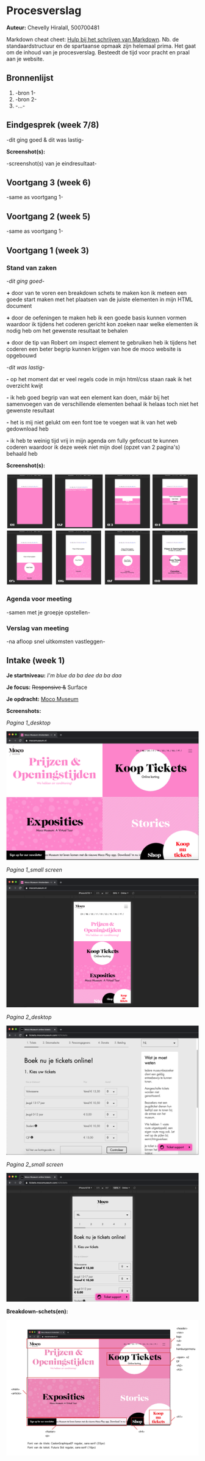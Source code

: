 # Procesverslag
**Auteur:** Chevelly Hiralall, 500700481

Markdown cheat cheet: [Hulp bij het schrijven van Markdown](https://github.com/adam-p/markdown-here/wiki/Markdown-Cheatsheet). Nb. de standaardstructuur en de spartaanse opmaak zijn helemaal prima. Het gaat om de inhoud van je procesverslag. Besteedt de tijd voor pracht en praal aan je website.



## Bronnenlijst
1. -bron 1-
2. -bron 2-
3. -...-



## Eindgesprek (week 7/8)

-dit ging goed & dit was lastig-

**Screenshot(s):**

-screenshot(s) van je eindresultaat-



## Voortgang 3 (week 6)

-same as voortgang 1-



## Voortgang 2 (week 5)

-same as voortgang 1-



## Voortgang 1 (week 3)

### Stand van zaken

*-dit ging goed-*

**+** door van te voren een breakdown schets te maken kon ik meteen een goede start maken met het plaatsen van de juiste elementen in mijn HTML document

**+** door de oefeningen te maken heb ik een goede basis kunnen vormen waardoor ik tijdens het coderen gericht kon zoeken naar welke elementen ik nodig heb om het gewenste resultaat te behalen

**+** door de tip van Robert om inspect element te gebruiken heb ik tijdens het coderen een beter begrip kunnen krijgen van hoe de moco website is opgebouwd


*-dit was lastig-*

**-** op het moment dat er veel regels code in mijn html/css staan raak ik het overzicht kwijt

**-** ik heb goed begrip van wat een element kan doen, máár bij het samenvoegen van de verschillende elementen behaal ik helaas toch niet het gewenste resultaat

**-** het is mij niet gelukt om een font toe te voegen wat ik van het web gedownload heb

**-** ik heb te weinig tijd vrij in mijn agenda om fully gefocust te kunnen coderen waardoor ik deze week niet mijn doel (opzet van 2 pagina's) behaald heb

**Screenshot(s):**

![Screenshots van de voortgang](images/proces/voortgang1.1.png)
![Screenshots van de voortgang](images/proces/voortgang1.2.png)

### Agenda voor meeting

-samen met je groepje opstellen-

### Verslag van meeting

-na afloop snel uitkomsten vastleggen-



## Intake (week 1)

**Je startniveau:** *I'm blue da ba dee da ba daa*

**Je focus:** ~~Responsive &~~ Surface

**Je opdracht:** [Moco Museum](https://mocomuseum.nl)

**Screenshots:**

*Pagina 1_desktop*

![Screenshot van de eerste pagina op een laptop](images/proces/pagina1_full.png)

*Pagina 1_small screen*

![Screenshot van de eerste pagina op een smartphone](images/proces/pagina1_responsive.png)

*Pagina 2_desktop*

![Screenshot van de tweede pagina op een laptop](images/proces/pagina2_full.png)

*Pagina 2_small screen*

![Screenshot van de tweede pagina op een smartphone](images/proces/pagina2_responsive.png)


**Breakdown-schets(en):**

![Breakdownschets van de eerste pagina op een laptop](images/proces/breakdownschets.png)
